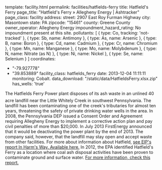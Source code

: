 template: facility.html
permalink: facilities/hatfields-ferry
title: Hatfield's Ferry
page_title: "Hatfield's Ferry &raquo; Allegheny Energy | Ashtracker"
page_class: facility
address: 
  street: 2907 East Roy Furman Highway
  city: Masontown
  state: PA
  zipcode: "15461"
  county: Greene County
owner_operator: Allegheny Energy
impoundment_hazard_rating: No impoundment present at this site.
pollutants: [
  {
    type: Co,
    tracking: 'not-tracked'
  },
  {
    type: Sb,
    name: Antimony
  },
  {
    type: As,
    name: Arsenic
  },
  {
    type: B,
    name: Boron
  },
  {
    type: Cd,
    name: Cadmium
  },
  {
    type: Cr,
    name: Chromium
  },
  {
    type: Mn,
    name: Manganese
  },
  {
    type: Mo,
    name: Molybdenum
  },
  {
    type: N,
    name: Nitrate (as N)
  },
  {
    type: Ni,
    name: Nickel
  },
  {
    type: Se,
    name: Selenium
  }
]
coordinates: 
  - "-79.927778"
  - "39.853889"
facility_class: hatfields_ferry
date: 2013-12-04 11:11:11
monitoring: Cobalt.
data_download: "/static/data/HatfieldsFerry.xlsx.zip"
has_wells: 'true'


The Hatfields Ferry Power plant disposes of its ash waste in an unlined 40 acre landfill near the Little Whitely Creek in southwest Pennsylvania. The landfill has been contaminating one of the creek's tributaries for almost ten years, threatening the safety of private drinking water wells in the area. In 2008, the Pennsylvania DEP issued a Consent Order and Agreement requiring Allegheny Energy to implement a corrective action plan and pay civil penalties of more than $20,000. In July 2013 FirstEnergy announced that it would be deactivating the power plant by the end of 2013. The company said, however, that the landfill may stay open and accept waste from other facilities. For more about information about Hatfield, <a href="http://www.environmentalintegrity.org/news_reports/documents/INHARMSWAY_FINAL3.pdf" target="_blank">see EIP's report In Harm's Way. Available here.</a> In 2012, the EPA identified Hatfield's Ferry as a location where coal ash disposal activities have been proven to contaminate ground and surface water. <a href="http://www.environmentalintegrity.org/news_reports/documents/2013.08.12DamageCase_Portfolio_REVISED.pdf" target="_blank">For more information, check this report.</a>